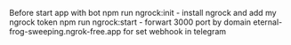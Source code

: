 Before start app with bot
npm run ngrock:init - install ngrock and add my ngrock token
npm run ngrock:start - forwart 3000 port by domain eternal-frog-sweeping.ngrok-free.app for set webhook in telegram
